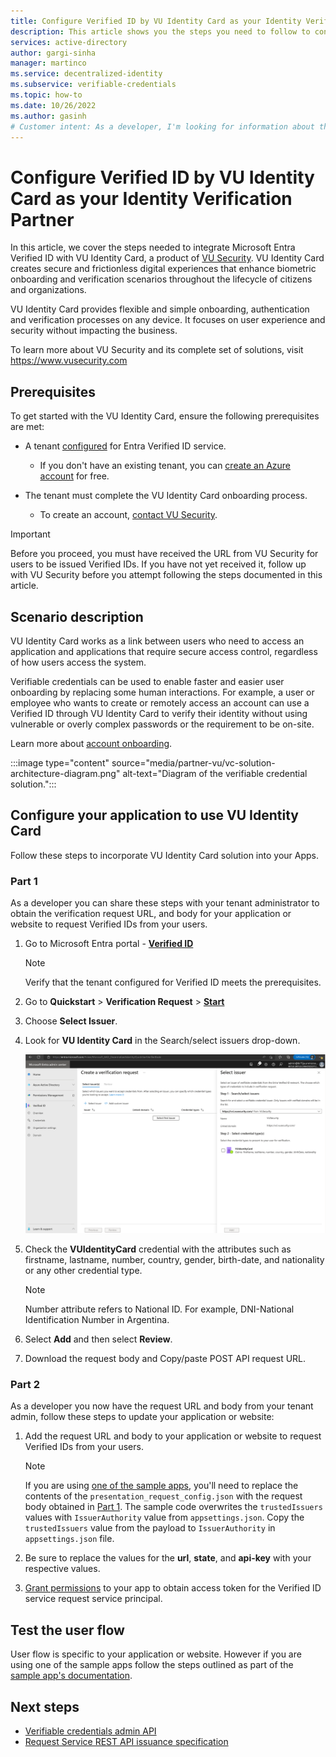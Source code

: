 ```yaml
---
title: Configure Verified ID by VU Identity Card as your Identity Verification Partner
description: This article shows you the steps you need to follow to configure VU Identity Card as your identity verification partner
services: active-directory
author: gargi-sinha
manager: martinco
ms.service: decentralized-identity
ms.subservice: verifiable-credentials
ms.topic: how-to
ms.date: 10/26/2022
ms.author: gasinh
# Customer intent: As a developer, I'm looking for information about the open standards that are supported by Microsoft Entra Verified ID.
---
```


# Configure Verified ID by VU Identity Card as your Identity Verification Partner

In this article, we cover the steps needed to integrate Microsoft Entra Verified ID with VU Identity Card, a product of [VU Security](https://www.vusecurity.com/). VU Identity Card creates secure and frictionless digital experiences that enhance
biometric onboarding and verification scenarios throughout the lifecycle
of citizens and organizations.

VU Identity Card provides flexible and simple onboarding, authentication and
verification processes on any device. It focuses on user experience and
security without impacting the business.

To learn more about VU Security and its complete set of solutions, visit
<https://www.vusecurity.com>

## Prerequisites

To get started with the VU Identity Card, ensure the following prerequisites are met:

- A tenant [configured](https://learn.microsoft.com/azure/active-directory/verifiable-credentials/verifiablee-credentials-configure-tenant)
  for Entra Verified ID service.

  - If you don\'t have an existing tenant, you can [create an Azure
        account](https://azure.microsoft.com/free/?WT.mc_id=A261C142F)
        for free.

- The tenant must complete the VU Identity Card onboarding process.

  - To create an account, [contact VU Security](https://www.vusecurity.com/en/contact).

>[!Important]
>Before you proceed, you must have received the URL from VU Security for users to be issued Verified IDs. If you have not yet received it, follow up with VU Security before you attempt following the steps documented in this article.

## Scenario description

VU Identity Card works as a link between users who need to access an application and applications that require secure access control, regardless of how users access the system.

Verifiable credentials can be used to enable faster and easier user onboarding by replacing some human interactions. For example, a user or employee who wants to create or remotely access an account can use a Verified ID through VU Identity Card to verify their identity without using vulnerable or overly complex passwords or the requirement to be on-site.

Learn more about [account onboarding](https://learn.microsoft.com/azure/active-directory/verifiable-credentials/plan-verification-solution#account-onboarding).

:::image type="content" source="media/partner-vu/vc-solution-architecture-diagram.png" alt-text="Diagram of the verifiable credential solution.":::

## Configure your application to use VU Identity Card

Follow these steps to incorporate VU Identity Card solution into your Apps.

### Part 1

As a developer you can share these steps with your tenant administrator to obtain the verification request URL, and body for your application or website to request Verified IDs from your users.

1. Go to Microsoft Entra portal - [**Verified ID**](https://entra.microsoft.com/#view/Microsoft_AAD_DecentralizedIdentity/ResourceOverviewBlade)

   >[!NOTE]
   >Verify that the tenant configured for Verified ID meets the  prerequisites.

2. Go to **Quickstart** > **Verification Request** >
    [**Start**](https://entra.microsoft.com/#view/Microsoft_AAD_DecentralizedIdentity/QuickStartVerifierBlade)

3. Choose **Select Issuer**.

4. Look for **VU Identity Card** in the Search/select issuers
   drop-down.

   [ ![Screenshot of the portal section used to choose issuers.](./media/partner-vu/select-issuers.png)](./media/partner-vu/select-issuers.png#lightbox)

5. Check the **VUIdentityCard** credential with the attributes
   such as firstname, lastname, number, country, gender, birth-date, and nationality or any other credential type.
   >[!NOTE]
   >Number attribute refers to National ID. For example, DNI-National Identification Number in Argentina.

6. Select **Add** and then select **Review**.

7. Download the request body and Copy/paste POST API request URL.

### Part 2

As a developer you now have the request URL and body from your tenant admin, follow these steps to update your application or website:

1. Add the request URL and body to your application or website to request Verified IDs from your users.
   >[!Note]
   >If you are using [one of the sample apps](https://aka.ms/vcsample), you'll need to replace the contents of the `presentation_request_config.json` with the request body obtained in [Part 1](#part-1). The sample code overwrites the `trustedIssuers` values with `IssuerAuthority` value from `appsettings.json`. Copy the `trustedIssuers` value from the payload to `IssuerAuthority` in `appsettings.json` file.

1. Be sure to replace the values for the **url**, **state**, and **api-key** with your respective values.

1. [Grant permissions](verifiable-credentials-configure-tenant.md#grant-permissions-to-get-access-tokens) to your app to obtain access token for the Verified ID service request service principal.

## Test the user flow

User flow is specific to your application or website. However if you are using one of the sample apps follow the steps outlined as part of the [sample app's documentation](https://aka.ms/vcsample).

## Next steps

- [Verifiable credentials admin API](admin-api.md)
- [Request Service REST API issuance specification](issuance-request-api.md)
